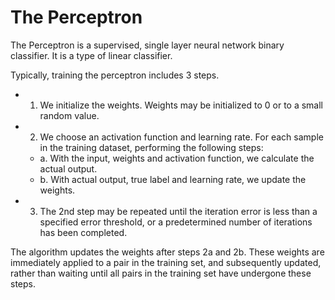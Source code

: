 # The Perceptron

The Perceptron is a supervised, single layer neural network binary classifier. It is a type of linear classifier.

Typically, training the perceptron includes 3 steps. 
- 1. We initialize the weights. Weights may be initialized to 0 or to a small random value.
- 2. We choose an activation function and learning rate. For each sample in the training dataset, performing the following steps:
  - a. With the input, weights and activation function, we calculate the actual output.
  - b. With actual output, true label and learning rate, we update the weights.
- 3. The 2nd step may be repeated until the iteration error is less than a specified error threshold, or a predetermined number of iterations has been completed.  

The algorithm updates the weights after steps 2a and 2b. These weights are immediately applied to a pair in the training set, and subsequently updated, rather than waiting until all pairs in the training set have undergone these steps.